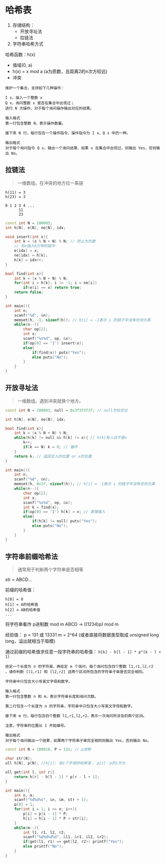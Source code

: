 # 哈希表

1. 存储结构：
   - 开放寻址法
   - 拉链法
2. 字符串哈希方式

哈希函数：h(x)
- 值域(0, a)
- h(x) = x mod a (a为质数，且距离2的n次方较远)
- 冲突


```
维护一个集合，支持如下几种操作：

I x，插入一个整数 x
Q x，询问整数 x 是否在集合中出现过；
进行 N 次操作，对于每个询问操作输出对应的结果。

输入格式
第一行包含整数 N，表示操作数量。

接下来 N 行，每行包含一个操作指令，操作指令为 I x，Q x 中的一种。

输出格式
对于每个询问指令 Q x，输出一个询问结果，如果 x 在集合中出现过，则输出 Yes，否则输出 No。
```

## 拉链法

> 一维数组。在冲突的地方拉一条链

```
h(11) = 3
h(23) = 3

0 1 2 3 4 ...
      11
      23
```

```cpp
const int N = 100003;
int h[N], e[N], ne[N], idx;

void insert(int x){
    int k = (x % N + N) % N; // 防止为负数
    // 将x插入k引申的链中
    e[idx] = x;
    ne[idx] = h[k];
    h[k] = idx++;
}

bool find(int x){
    int k = (x % N + N) % N;
    for(int i = h[k]; i != -1; i = ne[i])
        if(e[i] == x) return true;
    return false;
}

int main(){
    int n;
    scanf("%d", &n);
    memset(h, -1, sizeof(h)); // h[i] = -1表示 i 的链子中没有任何元素
    while(n--){
        char op[2];
        int x;
        scanf("%s%d", op, &x);
        if(op[0] == 'I') insert(x);
        else{
            if(find(x)) puts("Yes");
            else puts("No");
        }
    }
}
```

## 开放寻址法

> 一维数组。遇到冲突就换个地方。


```cpp
const int N = 200003, null = 0x3f3f3f3f; // null为标志位

int h[N], e[N], ne[N], idx;

bool find(int x){
    int k = (x % N + N) % N;
    while(h[k] != null && h[k] != x){ // h[k]有人且不是x
        k++;
        if(k == N) k = 0; // 循环
    }
    return k; // 返回无人的位置 or x的位置
}

int main(){
    int n;
    scanf("%d", &n);
    memset(h, 0x3f, sizeof(h)); // h[i] = -1表示 i 的链子中没有任何元素
    while(n--){
        char op[2];
        int x;
        scanf("%s%d", op, &x);
        int k = find(x);
        if(op[0] == 'I') h[k] = x; // 直接插入
        else{
            if(h[k] != null) puts("Yes");
            else puts("No");
        }
    }
}
```

## 字符串前缀哈希法

> 通常用于判断两个字符串是否相等

str = ABCD...

前缀的哈希值：
```
h[0] = 0
h[1] = A的哈希值
h[2] = AB的哈希值
...
```

将字符串看作 p进制数 mod m
ABCD -> ((1234)p) mod m

经验值：
p = 131 或 13331
m = 2^64 (或者直接将数据类型取成 unsigned long long，溢出就相当于取模)

通过前缀的哈希值求任意一段字符串的哈希值：
`h[k] - h[l - 1] * p^(k - l + 1)`


```
给定一个长度为 n 的字符串，再给定 m 个询问，每个询问包含四个整数 l1,r1,l2,r2
，请你判断 [l1,r1] 和 [l2,r2] 这两个区间所包含的字符串子串是否完全相同。

字符串中只包含大小写英文字母和数字。

输入格式
第一行包含整数 n 和 m，表示字符串长度和询问次数。

第二行包含一个长度为 n 的字符串，字符串中只包含大小写英文字母和数字。

接下来 m 行，每行包含四个整数 l1,r1,l2,r2，表示一次询问所涉及的两个区间。

注意，字符串的位置从 1 开始编号。

输出格式
对于每个询问输出一个结果，如果两个字符串子串完全相同则输出 Yes，否则输出 No。
```

```cpp
const int N = 100010, P = 131; // p进制

char str[N];
ull h[N], p[N]; //h[i]: 前i个字母的哈希值； p[i]：p的i次方

ull get(int l, int r){
    return h[r] - h[l - 1] * p[r - l + 1];
}

int main(){
    int n, m;
    scanf("%d%d%s", &n, &m, str + 1);
    p[0] = 1;
    for(int i = 1; i <= n; i++){
        p[i] = p[i - 1] * P;
        h[i] = h[i - 1] * P + str[i];
    }
    while(m--){
        int l1, r1, l2, r2;
        scanf("%d%d%d%d", &l1, &r1, &l2, &r2);
        if(get(l1, r1) == get(l2, r2)) printf("Yes");
        else printf("No");
    }
}
```








